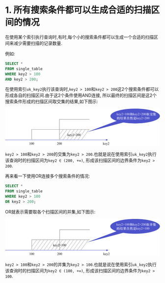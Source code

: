 # 1. 所有搜索条件都可以生成合适的扫描区间的情况

在使用某个索引执行查询时,有时,每个小的搜索条件都可以生成一个合适的扫描区间来减少需要扫描的记录数量.

例如:

```sql
SELECT *
FROM single_table
WHERE key2 > 100
AND key2 > 200;
```

在使用索引`uk_key2`执行该查询时,`key2 > 100`和`key2 > 200`这2个搜索条件都可以形成各自的扫描区间.由于这2个条件使用AND连接,
所以最终的扫描区间是这2个搜索条件形成的扫描区间取交集的结果,如下图示:

![根据搜索条件取区间交集](img/根据搜索条件取区间交集.jpg)

`key2 > 100`和`key2 > 200`的交集为`key2 > 200`.也就是说在使用索引`uk_key2`执行该查询时的扫描区间为`key2 ∈ (200, +∞)`,
形成该扫描区间的边界条件为`key2 > 200`.

再来看一下使用OR连接多个搜索条件的情况:

```sql
SELECT *
FROM single_table
WHERE key2 > 100
OR key2 > 200;
```

OR就表示需要取各个扫描区间的并集,如下图示:

![根据搜索条件取区间并集](./img/根据搜索条件取区间并集.jpg)

`key2 > 100`和`key2 > 200`的并集为`key2 > 100`.也就是说在使用索引`uk_key2`执行该查询时的扫描区间为`key2 ∈ (100, +∞)`,
形成该扫描区间的边界条件为`key2 > 100`.

